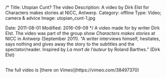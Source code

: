 /*
Title: Utopian Cunt? The video
Description: A video by Dirk Elst for Characters makes stories at NICC, Antwerp.
Category: offline
Type: Video; camera & advice
Image: utopian_cunt-1.jpg

Date: 2011-08-01
Modified: 2016-09-09
*/
A video made for by writer Dirk Elst. The video was part of the group show *Characters makes stories* at NICC
in Antwerp (September 2011). “A writer interviews himself, hesitates, says nothing and gives away
the story to the subtitles and the spectator/reader. Inspired by *La mort de l’auteur* by Roland Barthes.” (Dirk Elst)
  
<br>
The full video is [there on Vimeo](https://vimeo.com/38497370)